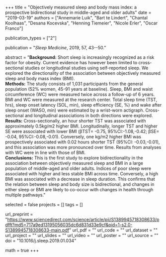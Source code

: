 +++
title = "Objectively measured sleep and body mass index: a prospective bidirectional study in middle-aged and older adults"
date = "2019-03-19"
authors = ["Annemarie Luik", "Bart te Lindert", "Chantal Koolhaas", 
"Desana Kocevska", "Henning Tiemeier", "Nicole Erler", "Oscar Franco"]

publication_types = ["2"]

publication = "*Sleep Medicine*, 2019, 57, 43--50."

abstract = "**Background:** Short sleep is increasingly recognized as a risk factor for obesity. Current evidence has however been limited to cross-sectional studies or longitudinal studies using self-reported sleep. We explored the directionality of the association between objectively measured sleep and body mass index (BMI).<br>**Methods:** The study consists of 1,031 participants from the general population (52% women, 45-91 years at baseline). Sleep, BMI and waist circumference (WC) were measured twice across a follow-up of 6 years. BMI and WC were measured at the research center. Total sleep time (TST, hrs), sleep onset latency (SOL, min), sleep efficiency (SE, %) and wake after sleep onset (WASO, min) were estimated by a wrist-worn actigraph. Cross-sectional and longitudinal associations in both directions were explored.<br>**Results:**  Cross-sectionally, an hour shorter TST was associated with approximately 0.5kg/m2 higher BMI. Longitudinally, longer TST and higher SE were associated with lower BMI (βTST= -0.75, 95%CI:-1.08,-0.42; βSE= -0.04, 95%CI:-0.08,-0.01). Conversely, one kg/m2 higher BMI was prospectively associated with 0.02 hours shorter TST (95%CI: -0.03,-0.01), and this association was more pronounced over time. Results from analyses with WC were in line with those of BMI.<br>**Conclusions:** This is the first study to explore bidirectionality in the association between objectively measured sleep and BMI in a large population of middle-aged and older adults. Indices of poor sleep were associated with higher and less stable BMI across time. Conversely, a high BMI was associated with a decrease in sleep duration. This confirms that the relation between sleep and body size is bidirectional, and changes in either sleep or BMI are likely to co-occur with changes in health through multiple pathways."

selected = false
projects = []
tags = []

url_preprint = "https://www.sciencedirect.com/science/article/pii/S1389945718308633/pdfft?md5=717a9ed13195056035dc6d831d33e9cf&pid=1-s2.0-S1389945718308633-main.pdf"
url_pdf = ""
url_code = ""
url_dataset = ""
url_project = ""
url_slides = ""
url_video = ""
url_poster = ""
url_source = ""
doi = "10.1016/j.sleep.2019.01.034"

math = true
+++
